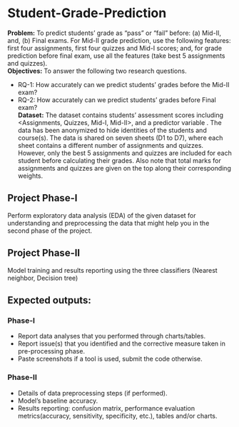 # Student-Grade-Prediction
<b>Problem:</b> To predict students’ grade as “pass” or “fail” before: (a) Mid-II, and, (b) Final exams. 
For Mid-II grade prediction, use the following features: first four assignments, first four quizzes 
and Mid-I scores; and, for grade prediction before final exam, use all the features (take best 5 
assignments and quizzes).<br>
<b>Objectives:</b> To answer the following two research questions.
* RQ-1: How accurately can we predict students’ grades before the Mid-II exam?
* RQ-2: How accurately can we predict students’ grades before Final exam?<br>
<b>Dataset:</b> The dataset contains students’ assessment scores including <Assignments, Quizzes, Mid-I, Mid-II>, and a predictor variable <Grade>. The data has been anonymized to hide identities of 
the students and course(s). The data is shared on seven sheets (D1 to D7), where each sheet 
contains a different number of assignments and quizzes. However, only the best 5 assignments and 
quizzes are included for each student before calculating their grades. Also note that total marks for 
assignments and quizzes are given on the top along their corresponding weights.
## Project Phase-I
Perform exploratory data analysis (EDA) of the given dataset for 
understanding and preprocessing the data that might help you in the second 
phase of the project.
## Project Phase-II
Model training and results reporting using the three classifiers (Nearest
neighbor, Decision tree)
## Expected outputs:
### Phase-I
* Report data analyses that you performed through charts/tables.
* Report issue(s) that you identified and the corrective measure taken in pre-processing phase.
* Paste screenshots if a tool is used, submit the code otherwise.
### Phase-II
* Details of data preprocessing steps (if performed).
* Model’s baseline accuracy.
* Results reporting: confusion matrix, performance evaluation metrics(accuracy, 
sensitivity, specificity, etc.), tables and/or charts.
